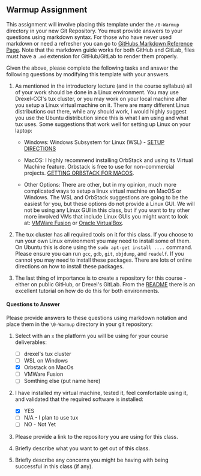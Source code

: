 ## Warmup Assignment

This assignment will involve placing this template under the `/0-Warmup` directory in your new Git Repository. You must provide answers to your questions using markdown syntax. For those who have never used markdown or need a refresher you can go to [GitHubs Markdown Reference Page](https://docs.github.com/en/get-started/writing-on-github/getting-started-with-writing-and-formatting-on-github/basic-writing-and-formatting-syntax). Note that the markdown guide works for both GitHub and GitLab, files must have a `.md` extension for GitHub/GitLab to render them properly.

Given the above, please complete the following tasks and answer the following questions by modifying this template with your answers.

1. As mentioned in the introductory lecture (and in the course syllabus) all of your work should be done in a Linux environment. You may use Drexel-CCI's tux cluster, or you may work on your local machine after you setup a Linux virtual machine on it. There are many different Linux distributions out there, while any should work, I would highly suggest you use the Ubuntu distribution since this is what I am using and what tux uses. Some suggestions that work well for setting up Linux on your laptop:

   - Windows: Windows Subsystem for Linux (WSL) - [SETUP DIRECTIONS](https://learn.microsoft.com/en-us/windows/wsl/install)

   - MacOS: I highly recommend installing OrbStack and using its Virtual Machine feature. Orbstack is free to use for non-commercial projects. [GETTING ORBSTACK FOR MACOS](https://orbstack.dev/).

   - Other Options: There are other, but in my opinion, much more complicated ways to setup a linux virtual machine on MacOS or Windows. The WSL and OrbStack suggestions are going to be the easiest for you, but these options do not provide a Linux GUI. We will not be using any Linux GUI in this class, but if you want to try other more involved VMs that include Linux GUIs you might want to look at: [VMWare Fusion](https://knowledge.broadcom.com/external/article/315638/download-and-install-vmware-fusion.html) or [Oracle VirtualBox](https://www.oracle.com/virtualization/technologies/vm/downloads/virtualbox-downloads.html).

2. The tux cluster has all required tools on it for this class. If you choose to run your own Linux environment you may need to install some of them. On Ubuntu this is done using the `sudo apt-get install ....` command. Please ensure you can run `gcc`, `gdb`, `git`, `objdump`, and `readelf`. If you cannot you may need to install these packages. There are lots of online directions on how to install these packages.

3. The last thing of importance is to create a repository for this course - either on public GitHub, or Drexel's GitLab. From the [README](./readme.md) there is an excellent tutorial on how do do this for both environments.

#### Questions to Answer

Please provide answers to these questions using markdown notation and place them in the `\0-Warmup` directory in your git repository:

1. Select with an `x` the platform you will be using for your course deliverables:

   - [ ] drexel's tux cluster
   - [ ] WSL on Windows
   - [x] Orbstack on MacOs
   - [ ] VMWare Fusion
   - [ ] Somthing else (put name here)

2. I have installed my virtual machine, tested it, feel comfortable using it, and validated that the required software is installed:

   - [x] YES
   - [ ] N/A - I plan to use tux
   - [ ] NO - Not Yet

3. Please provide a link to the repository you are using for this class.

4. Briefly describe what you want to get out of this class.

5. Briefly describe any concerns you might be having with being successful in this class (if any).
